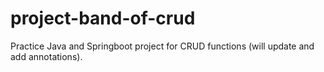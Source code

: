 # project-band-of-crud
Practice Java and Springboot project for CRUD functions (will update and add annotations).
